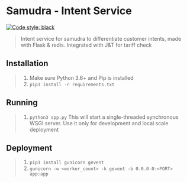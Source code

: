 # Samudra - Intent Service
[![Code style: black](https://img.shields.io/badge/code%20style-black-000000.svg)](https://github.com/ambv/black)
> Intent service for samudra to differentiate customer intents, made with Flask & redis. Integrated with J&T for tariff check

## Installation
> 1. Make sure Python 3.6+ and Pip is installed
> 2. `pip3 install -r requirements.txt`

## Running
> 1. `python3 app.py`
This will start a single-threaded synchronous WSGI server. Use it only
for development and local scale deployment

## Deployment
> 1. `pip3 install gunicorn gevent`
> 2. `gunicorn -w <worker_count> -k gevent -b 0.0.0.0:<PORT> app:app`
